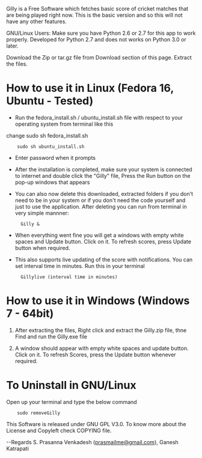 Gilly is a Free Software which fetches basic score of cricket matches that are being played right now.
This is the basic version and so this will not have any other features.

GNU/Linux Users: Make sure you have Python 2.6 or 2.7 for this app to work properly. Developed for Python 2.7 and does not works on Python 3.0 or later.

Download the Zip or tar.gz file from Download section of this page.
Extract the files.

How to use it in Linux (Fedora 16, Ubuntu - Tested)
==================================================
* Run the fedora_install.sh / ubuntu_install.sh file with respect to your operating system from terminal like this

change
		sudo sh fedora_install.sh

		sudo sh ubuntu_install.sh


* Enter password when it prompts

* After the installation is completed, make sure your system is connected to internet and double click the "Gilly" file, Press the Run button on the pop-up windows that appears

* You can also now delete this downloaded, extracted folders if you don't need to be in your system or if you don't need the code yourself and just to use the application. After deleting you can run from terminal in very simple mannner:


		Gilly &


* When everything went fine you will get a windows with empty white spaces and Update button. Click on it. To refresh scores, press Update button when required.

* This also supports live updating of the score with notifications. You can set interval time in minutes. Run this in your terminal

	
		Gillylive (interval time in minutes)
	
	

How to use it in Windows (Windows 7 - 64bit)
===========================================
1. After extracting the files, Right click and extract the Gilly.zip file, thne Find and run the Gilly.exe file

2. A window should appear with empty white spaces and update button. Click on it. To refresh Scores, press the Update button whenever required.


To Uninstall in GNU/Linux
=========================
Open up your terminal and type the below command

		sudo removeGilly




This Software is released under GNU GPL V3.0.
To know more about the License and Copyleft check COPYING file.

--Regards S. Prasanna Venkadesh (prasmailme@gmail.com),
          Ganesh Katrapati  <neshmailsu at gmail dot com>
